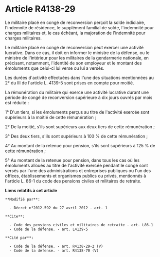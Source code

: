 # Article R4138-29

Le militaire placé en congé de reconversion perçoit la solde indiciaire, l'indemnité de résidence, le supplément familial de
solde, l'indemnité pour charges militaires et, le cas échéant, la majoration de l'indemnité pour charges militaires.

Le militaire placé en congé de reconversion peut exercer une activité lucrative. Dans ce cas, il doit en informer le ministre
de la défense, ou le ministre de l'intérieur pour les militaires de la gendarmerie nationale, en précisant, notamment,
l'identité de son employeur et le montant des émoluments que celui-ci lui verse ou lui a versés. 

Les durées d'activité effectuées dans l'une des situations mentionnées au 2° du III de l'article L. 4139-5 sont prises en
compte pour moitié. 

La rémunération du militaire qui exerce une activité lucrative durant une période de congé de reconversion supérieure à dix
jours ouvrés par mois est réduite : 

1° D'un tiers, si les émoluments perçus au titre de l'activité exercée sont supérieurs à la moitié de cette rémunération ; 

2° De la moitié, s'ils sont supérieurs aux deux tiers de cette rémunération ; 

3° Des deux tiers, s'ils sont supérieurs à 100 % de cette rémunération ; 

4° Au montant de la retenue pour pension, s'ils sont supérieurs à 125 % de cette rémunération ; 

5° Au montant de la retenue pour pension, dans tous les cas où les émoluments alloués au titre de l'activité exercée pendant
le congé sont versés par l'une des administrations et entreprises publiques ou l'un des offices, établissements et organismes
publics ou privés, mentionnés à l'article L. 86-1 du code des pensions civiles et militaires de retraite.

**Liens relatifs à cet article**

	**Modifié par**:

	  - Décret n°2012-592 du 27 avril 2012 - art. 1

	**Cite**:

	  - Code des pensions civiles et militaires de retraite - art. L86-1
	  - Code de la défense. - art. L4139-5

	**Cité par**:

	  - Code de la défense. - art. R4138-29-2 (V)
	  - Code de la défense. - art. R4138-70 (V)
